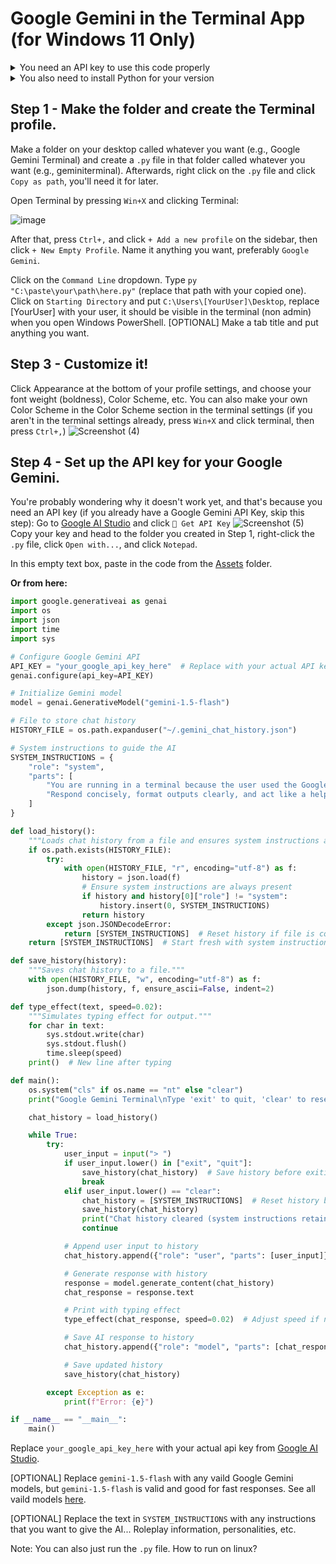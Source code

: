 # Google Gemini in the Terminal App (for Windows 11 Only)

<details>
  <summary>You need an API key to use this code properly</summary>
  Get it from https://aistudio.google.com/
</details>

<details>
  <summary>You also need to install Python for your version</summary>
  Go to https://python.org and install the correct version.

  Make sure to `Install in/as PATH`!

  Also after installing, open a new Powershell window and run `pip install google.generativeai` as that is required for this to work.
</details>

## Step 1 - Make the folder and create the Terminal profile.
Make a folder on your desktop called whatever you want (e.g., Google Gemini Terminal) and create a `.py` file in that folder called whatever you want (e.g., geminiterminal). Afterwards, right click on the `.py` file and click `Copy as path`, you'll need it for later.

Open Terminal by pressing `Win+X` and clicking Terminal:

![image](https://github.com/user-attachments/assets/09680f11-18eb-461c-81e7-617202e5523b)

After that, press `Ctrl+,` and click `+ Add a new profile` on the sidebar, then click `+ New Empty Profile`.
Name it anything you want, preferably `Google Gemini`.

Click on the `Command Line` dropdown. Type `py "C:\paste\your\path\here.py"` (replace that path with your copied one).
Click on `Starting Directory` and put `C:\Users\[YourUser]\Desktop`, replace [YourUser] with your user, it should be visible in the terminal (non admin) when you open Windows PowerShell.
[OPTIONAL] Make a tab title and put anything you want.

## Step 3 - Customize it!
Click Appearance at the bottom of your profile settings, and choose your font weight (boldness), Color Scheme, etc.
You can also make your own Color Scheme in the Color Scheme section in the terminal settings (if you aren't in the terminal settings already, press `Win+X` and click terminal, then press `Ctrl+,`)
![Screenshot (4)](https://github.com/user-attachments/assets/6da8954c-306e-4ed9-acec-8556e91370b2)

## Step 4 - Set up the API key for your Google Gemini.
You're probably wondering why it doesn't work yet, and that's because you need an API key (if you already have a Google Gemini API Key, skip this step):
Go to [Google AI Studio](https://aistudio.google.com) and click `🔑 Get API Key`
![Screenshot (5)](https://github.com/user-attachments/assets/27ae7603-0246-498c-b2de-2a55bebe0cca)
Copy your key and head to the folder you created in Step 1, right-click the `.py` file, click `Open with...`, and click `Notepad`.

In this empty text box, paste in the code from the [Assets](https://github.com/MrCryptographic/google-gemini-terminal/blob/main/Assets/geminiterminal.py) folder.

**Or from here:**
```python
import google.generativeai as genai
import os
import json
import time
import sys

# Configure Google Gemini API
API_KEY = "your_google_api_key_here"  # Replace with your actual API key
genai.configure(api_key=API_KEY)

# Initialize Gemini model
model = genai.GenerativeModel("gemini-1.5-flash")

# File to store chat history
HISTORY_FILE = os.path.expanduser("~/.gemini_chat_history.json")

# System instructions to guide the AI
SYSTEM_INSTRUCTIONS = {
    "role": "system",
    "parts": [
        "You are running in a terminal because the user used the Google Gemini API to create a text-based chatbot interface. "
        "Respond concisely, format outputs clearly, and act like a helpful AI assistant inside a command-line environment."
    ]
}

def load_history():
    """Loads chat history from a file and ensures system instructions are included."""
    if os.path.exists(HISTORY_FILE):
        try:
            with open(HISTORY_FILE, "r", encoding="utf-8") as f:
                history = json.load(f)
                # Ensure system instructions are always present
                if history and history[0]["role"] != "system":
                    history.insert(0, SYSTEM_INSTRUCTIONS)
                return history
        except json.JSONDecodeError:
            return [SYSTEM_INSTRUCTIONS]  # Reset history if file is corrupted
    return [SYSTEM_INSTRUCTIONS]  # Start fresh with system instructions

def save_history(history):
    """Saves chat history to a file."""
    with open(HISTORY_FILE, "w", encoding="utf-8") as f:
        json.dump(history, f, ensure_ascii=False, indent=2)

def type_effect(text, speed=0.02):
    """Simulates typing effect for output."""
    for char in text:
        sys.stdout.write(char)
        sys.stdout.flush()
        time.sleep(speed)
    print()  # New line after typing

def main():
    os.system("cls" if os.name == "nt" else "clear")
    print("Google Gemini Terminal\nType 'exit' to quit, 'clear' to reset history.\n")

    chat_history = load_history()

    while True:
        try:
            user_input = input("> ")
            if user_input.lower() in ["exit", "quit"]:
                save_history(chat_history)  # Save history before exiting
                break
            elif user_input.lower() == "clear":
                chat_history = [SYSTEM_INSTRUCTIONS]  # Reset history but keep system message
                save_history(chat_history)
                print("Chat history cleared (system instructions retained).")
                continue

            # Append user input to history
            chat_history.append({"role": "user", "parts": [user_input]})

            # Generate response with history
            response = model.generate_content(chat_history)
            chat_response = response.text

            # Print with typing effect
            type_effect(chat_response, speed=0.02)  # Adjust speed if needed

            # Save AI response to history
            chat_history.append({"role": "model", "parts": [chat_response]})

            # Save updated history
            save_history(chat_history)

        except Exception as e:
            print(f"Error: {e}")

if __name__ == "__main__":
    main()
```
Replace `your_google_api_key_here` with your actual api key from [Google AI Studio](https://aistudio.google.com).

[OPTIONAL] Replace `gemini-1.5-flash` with any vaild Google Gemini models, but `gemini-1.5-flash` is valid and good for fast responses. See all vaild models [here](https://cloud.google.com/vertex-ai/generative-ai/docs/learn/models).

[OPTIONAL] Replace the text in `SYSTEM_INSTRUCTIONS` with any instructions that you want to give the AI... Roleplay information, personalities, etc.

Note: You can also just run the `.py` file. How to run on linux?
